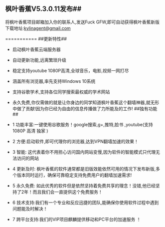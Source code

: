 ## 枫叶香蕉V5.3.0.11发布##

将枫叶香蕉项目邮箱加入你的联系人,发送Fuck GFW,即可自动获得枫叶香蕉新版下载地址:kylinagent@gmail.com

===========
##更新特性##

- 启动枫叶香蕉云端服务器
- 自动更新功能,远离繁琐升级
- 稳定支持youtube 1080P高清,全球音乐，电影,视频一网打尽
- 涵盖所有浏览器,率先支持Windows 10系统
- 支持谷歌学术,支持各位同学搜索最权威的学术网站
- 永久免费,你仅需做的就是让你身边的同学知道枫叶香蕉这个翻墙神器,就无形中做了贡献!因为你已经为自由的信息传播做了力所能及的工作!
##独有功能##

- 1 功能丰富:一键使用谷歌服务！google搜索,g+,推特,脸书 ,youtube(支持1080P 高清 独家 )

- 2 方便:启动软件,即可代理你的浏览器,达到VPN翻墙加速的效果！

- 3 智能: 这代表着你不用担心访问国内网站变慢,因为软件的智能模式只代理无法访问的网站

- 4 更新及时: 枫叶香蕉的软件通常都是旧版效能依然可用的情况下发布新版,多个版本同时运行，确保可靠稳定支持免费用户的翻墙加速需求!

- 5 永久免费: 如此优秀的软件但是依然坚持着免费共享的理念！没错,他已经坚持了2年！而且我们会一直提供这个免费服务！

- 6 技术支持:我们有一个专业和反应迅捷的团队,能确保你使用软件过程中遇到问题能及时解决！

- 7 跨平台支持:我们的VIP项目麒麟提供移动和PC平台的加速服务 ！


